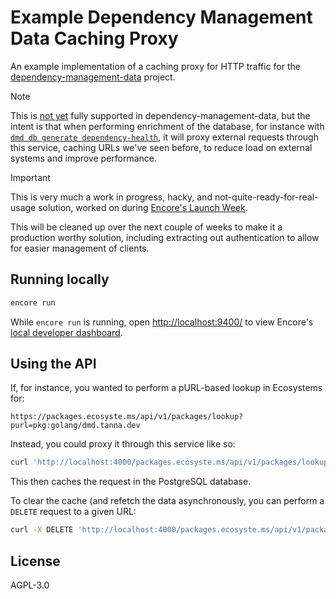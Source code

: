 # Example Dependency Management Data Caching Proxy

An example implementation of a caching proxy for HTTP traffic for the [dependency-management-data](https://dmd.tanna.dev) project.

> [!NOTE]
> This is [not yet](https://gitlab.com/tanna.dev/dependency-management-data/-/merge_requests/263) fully supported in dependency-management-data, but the intent is that when performing enrichment of the database, for instance with [`dmd db generate dependency-health`](https://dmd.tanna.dev/commands/dmd_db_generate_dependency-health/), it will proxy external requests through this service, caching URLs we've seen before, to reduce load on external systems and improve performance.

> [!IMPORTANT]
> This is very much a work in progress, hacky, and not-quite-ready-for-real-usage solution, worked on during [Encore's Launch Week](https://encore.dev/launchweek).
>
> This will be cleaned up over the next couple of weeks to make it a production worthy solution, including extracting out authentication to allow for easier management of clients.

## Running locally

```bash
encore run
```

While `encore run` is running, open [http://localhost:9400/](http://localhost:9400/) to view Encore's [local developer dashboard](https://encore.dev/docs/observability/dev-dash).

## Using the API

If, for instance, you wanted to perform a pURL-based lookup in Ecosystems for:

```
https://packages.ecosyste.ms/api/v1/packages/lookup?purl=pkg:golang/dmd.tanna.dev
```

Instead, you could proxy it through this service like so:

```sh
curl 'http://localhost:4000/packages.ecosyste.ms/api/v1/packages/lookup?purl=pkg:golang/dmd.tanna.dev' -i -H 'Authorization: Bearer me'
```

This then caches the request in the PostgreSQL database.

To clear the cache (and refetch the data asynchronously, you can perform a `DELETE` request to a given URL:

```sh
curl -X DELETE 'http://localhost:4000/packages.ecosyste.ms/api/v1/packages/lookup?purl=pkg:golang/dmd.tanna.dev' -i -H 'Authorization: Bearer me'
```

## License

AGPL-3.0
